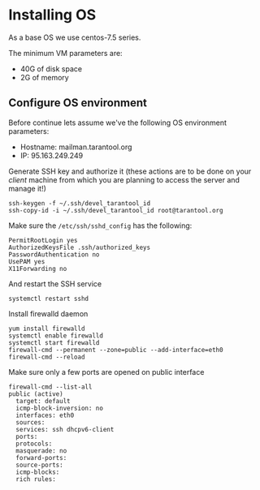 Installing OS
=============

As a base OS we use centos-7.5 series.

The minimum VM parameters are:

 - 40G of disk space
 - 2G of memory

Configure OS environment
------------------------

Before continue lets assume we've the following OS environment parameters:

 - Hostname: mailman.tarantool.org
 - IP: 95.163.249.249

Generate SSH key and authorize it (these actions are to be done on your
_client_ machine from which you are planning to access the server and
manage it!)
```
ssh-keygen -f ~/.ssh/devel_tarantool_id
ssh-copy-id -i ~/.ssh/devel_tarantool_id root@tarantool.org
```

Make sure the `/etc/ssh/sshd_config` has the following:
```
PermitRootLogin yes
AuthorizedKeysFile .ssh/authorized_keys
PasswordAuthentication no
UsePAM yes
X11Forwarding no
```

And restart the SSH service
```
systemctl restart sshd
```

Install firewalld daemon
```
yum install firewalld
systemctl enable firewalld
systemctl start firewalld
firewall-cmd --permanent --zone=public --add-interface=eth0
firewall-cmd --reload
```

Make sure only a few ports are opened on public interface
```
firewall-cmd --list-all
public (active)
  target: default
  icmp-block-inversion: no
  interfaces: eth0
  sources: 
  services: ssh dhcpv6-client
  ports: 
  protocols: 
  masquerade: no
  forward-ports: 
  source-ports: 
  icmp-blocks: 
  rich rules: 
```
